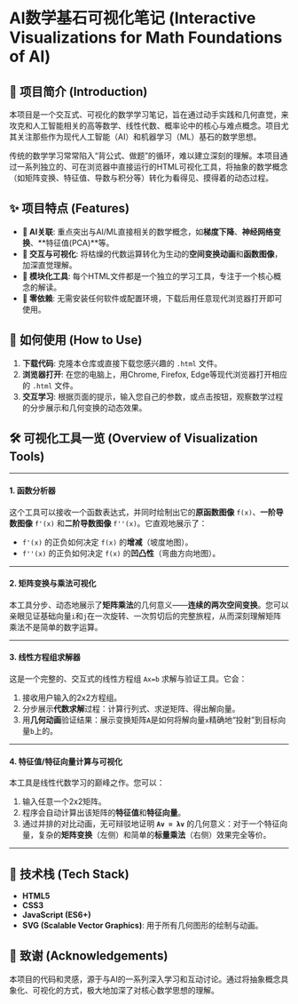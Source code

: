# AI数学基石可视化笔记 (Interactive Visualizations for Math Foundations of AI)

## 📖 项目简介 (Introduction)

本项目是一个交互式、可视化的数学学习笔记，旨在通过动手实践和几何直觉，来攻克和人工智能相关的高等数学、线性代数、概率论中的核心与难点概念。项目尤其关注那些作为现代人工智能（AI）和机器学习（ML）基石的数学思想。

传统的数学学习常常陷入“背公式、做题”的循环，难以建立深刻的理解。本项目通过一系列独立的、可在浏览器中直接运行的HTML可视化工具，将抽象的数学概念（如矩阵变换、特征值、导数与积分等）转化为看得见、摸得着的动态过程。

## ✨ 项目特点 (Features)

* **🤖 AI关联**: 重点突出与AI/ML直接相关的数学概念，如**梯度下降**、**神经网络变换**、**特征值(PCA)**等。
* **🎨 交互与可视化**: 将枯燥的代数运算转化为生动的**空间变换动画**和**函数图像**，加深直觉理解。
* **🧩 模块化工具**: 每个HTML文件都是一个独立的学习工具，专注于一个核心概念的解读。
* **🚀 零依赖**: 无需安装任何软件或配置环境，下载后用任意现代浏览器打开即可使用。

## 🚀 如何使用 (How to Use)

1.  **下载代码**: 克隆本仓库或直接下载您感兴趣的 `.html` 文件。
2.  **浏览器打开**: 在您的电脑上，用Chrome, Firefox, Edge等现代浏览器打开相应的 `.html` 文件。
3.  **交互学习**: 根据页面的提示，输入您自己的参数，或点击按钮，观察数学过程的分步展示和几何变换的动态效果。

## 🛠️ 可视化工具一览 (Overview of Visualization Tools)

---
#### 1. 函数分析器 
这个工具可以接收一个函数表达式，并同时绘制出它的**原函数图像** `f(x)`、**一阶导数图像** `f'(x)` 和**二阶导数图像** `f''(x)`。它直观地展示了：
* `f'(x)` 的正负如何决定 `f(x)` 的**增减**（坡度地图）。
* `f''(x)` 的正负如何决定 `f(x)` 的**凹凸性**（弯曲方向地图）。


---
#### 2. 矩阵变换与乘法可视化
本工具分步、动态地展示了**矩阵乘法**的几何意义——**连续的两次空间变换**。您可以亲眼见证基础向量`i`和`j`在一次旋转、一次剪切后的完整旅程，从而深刻理解矩阵乘法不是简单的数字运算。


---
#### 3. 线性方程组求解器
这是一个完整的、交互式的线性方程组 `Ax=b` 求解与验证工具。它会：
1.  接收用户输入的2x2方程组。
2.  分步展示**代数求解**过程：计算行列式、求逆矩阵、得出解向量。
3.  用**几何动画**验证结果：展示变换矩阵`A`是如何将解向量`x`精确地“投射”到目标向量`b`上的。


---
#### 4. 特征值/特征向量计算与可视化
本工具是线性代数学习的巅峰之作。您可以：
1.  输入任意一个2x2矩阵。
2.  程序会自动计算出该矩阵的**特征值**和**特征向量**。
3.  通过并排的对比动画，无可辩驳地证明 **`Av = λv`** 的几何意义：对于一个特征向量，复杂的**矩阵变换**（左侧）和简单的**标量乘法**（右侧）效果完全等价。


---

## 🔧 技术栈 (Tech Stack)

* **HTML5**
* **CSS3**
* **JavaScript (ES6+)**
* **SVG (Scalable Vector Graphics)**: 用于所有几何图形的绘制与动画。

## 💬 致谢 (Acknowledgements)

本项目的代码和灵感，源于与AI的一系列深入学习和互动讨论。通过将抽象概念具象化、可视化的方式，极大地加深了对核心数学思想的理解。
